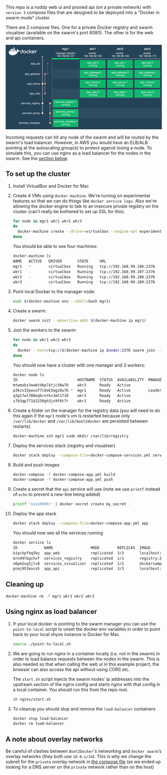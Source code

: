 This repo is a noddy web ui and proxied api (on a private network) with `version 3` compose files that are designed to be deployed into a "Docker in swarm mode" cluster.

There are 2 compose files. One for a private Docker registry and swarm visualiser (available on the swarm's port 8080). The other is for the web and api containers.

![Swarm Visualizer](doc/visualizer.png)

Incoming requests can hit any node of the swarm and will be routed by the swarm's load balancer. However, in AWS you would have an ELB/ALB pointing at the autoscaling group(s) to protect against losing a node. To simulate this, you can use nginx as a load balancer for the nodes in the swarm. See the [section below](#using-nginx-as-load-balancer).

## To set up the cluster
1.  Install VirtualBox and Docker for Mac

1.  Create 4 VMs using `docker-machine`. We're turning on experimental features so that we can do things like `docker service logs`. Also we're allowing the docker engine to talk to an insecure private registry on the cluster (can't really be bothered to set up SSL for this).

    ```bash
    for node in mgr1 wkr1 wkr2 wkr3
    do
      docker-machine create --driver=virtualbox --engine-opt experimental=true --engine-insecure-registry localhost:5000 $node
    done
    ```
    You should be able to see four machines:
    ```sh
    docker-machine ls
    NAME   ACTIVE   DRIVER       STATE     URL                         SWARM   DOCKER        ERRORS
    mgr1   *        virtualbox   Running   tcp://192.168.99.106:2376           v17.04.0-ce
    wkr1   -        virtualbox   Running   tcp://192.168.99.107:2376           v17.04.0-ce
    wkr2   -        virtualbox   Running   tcp://192.168.99.108:2376           v17.04.0-ce
    wkr3   -        virtualbox   Running   tcp://192.168.99.109:2376           v17.04.0-ce  
    ```

1.  Point local Docker to the manager node:

    ```sh
    eval $(docker-machine env --shell=bash mgr1)
    ```

1.  Create a swarm:

    ```sh
    docker swarm init --advertise-addr $(docker-machine ip mgr1)
    ```

1.  Join the workers to the swarm:

    ```bash
    for node in wkr1 wkr2 wkr3
    do
      docker --host=tcp://$(docker-machine ip $node):2376 swarm join --token $(docker swarm join-token worker --quiet) $(docker-machine ip mgr1):2377
    done
    ```

    You should now have a cluster with one manager and 3 workers:

    ```sh
    docker node ls
    ID                           HOSTNAME  STATUS  AVAILABILITY  MANAGER STATUS
    mtwmobz3ow6tdbplktjc36w7b    wkr2      Ready   Active
    p3kzv15pwso77c8ok3wgz8u7b *  mgr1      Ready   Active        Leader
    q3g17wlf08eqbrntks3mt1710    wkr3      Ready   Active
    z7b3qp771b2258gh3js9f6t7r    wkr1      Ready   Active
    ```

1.  Create a folder on the manager for the registry data (you will need to do this again if the `mgr1` node's vm is restarted because only `/var/lib/docker` and `/var/lib/boot2docker` are persisted between restarts)

    ```sh
    docker-machine ssh mgr1 sudo mkdir /var/lib/registry
    ```

1.  Deploy the services stack (registry and visualiser)

    ```sh
    docker stack deploy --compose-file=docker-compose-services.yml services
    ```

1.  Build and push images

    ```sh
    docker-compose -f docker-compose-app.yml build
    docker-compose -f docker-compose-app.yml push
    ```

1.  Create a secret that the `api` service will use (note we use `printf` instead of `echo` to prevent a new-line being added)

    ```sh
    printf 'sssshhhh!' | docker secret create my_secret -
    ```

1.  Deploy the app stack

    ```sh
    docker stack deploy --compose-file=docker-compose-app.yml app
    ```

    You should now see all the services running

    ```sh
    docker service ls
    ID            NAME                 MODE        REPLICAS  IMAGE
    kipckpfkq5by  app_web              replicated  3/3       localhost:5000/web:latest
    mrn49lbgchxf  services_registry    replicated  1/1       registry:2
    n6pm2oq5jlv8  services_visualizer  replicated  1/1       dockersamples/visualizer:stable
    pcmj953eucx5  app_api              replicated  3/3       localhost:5000/api:latest
    ```

## Cleaning up

```sh
docker-machine rm -f mgr1 wkr1 wkr2 wkr3
```

## Using nginx as load balancer

1.  If your local docker is pointing to the swarm manager you can use the `point-to-local` script to unset the docker env variables in order to point back to your local xhyve instance in Docker for Mac.

    ```bash
    source ./point-to-local.sh
    ```

1.  We are going to run nginx in a container locally (i.e. not in the swarm) in order to load balance requests between the nodes in the swarm. This is also needed so that when calling the web ui in this example project, the browser can also access the api without using CORS etc.

    The `start.sh` script injects the swarm nodes' ip addresses into the upstream section of the nginx config and starts nginx with that config in a local container. You should run this from the repo root.

    ```bash
    sh nginx/start.sh
    ```

1.  To cleanup you should stop and remove the `load-balancer` containers

    ```bash
    docker stop load-balancer
    docker rm load-balancer
    ```

A note about overlay networks
-----

Be careful of clashes between `Boot2Docker`'s networking and `docker swarm`'s overlay networks
(they both use `10.0.n/24`). This is why we change the subnet for the `private` overlay network in
[the compose file](./docker-compose-app.yml) (as we ended up looking for a DNS server on the
`private` network rather than on the host)
